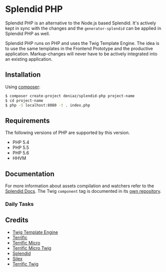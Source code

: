 # Splendid PHP

Splendid PHP is an alternative to the Node.js based Splendid. It's actively kept in sync with the changes and the 
`generator-splendid` can be applied in Splendid PHP as well.

Splendid PHP runs on PHP and uses the Twig Template Engine. The idea is to use the same templates in the Frontend 
Prototype and the productive application. Markup-changes will never have to be actively integrated into an existing 
application.

## Installation
Using [composer](https://packagist.org/packages/deniaz/splendid-php):

```bash
$ composer create-project deniaz/splendid-php project-name
$ cd project-name
$ php -S localhost:8080 -t . index.php
```
## Requirements

The following versions of PHP are supported by this version.

+ PHP 5.4
+ PHP 5.5
+ PHP 5.6
+ HHVM

## Documentation
For more information about assets compilation and watchers refer to the [Splendid Docs](https://github.com/namics/generator-splendid). 
The Twig `component` tag is documented in its [own repository](https://github.com/deniaz/terrific-twig).

### Daily Tasks

## Credits
+ [Twig Template Engine](http://twig.sensiolabs.org/)
+ [Terrific](http://terrifically.org/)
+ [Terrific Micro](https://github.com/namics/terrific-micro)
+ [Terrific Micro Twig](https://github.com/namics/terrific-micro-twig)
+ [Splendid](https://github.com/namics/generator-splendid)
+ [Silex](http://silex.sensiolabs.org/)
+ [Terrific Twig](https://github.com/deniaz/terrific-twig)
